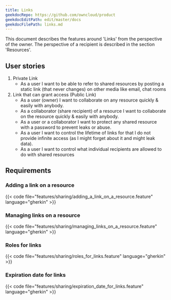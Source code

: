```yaml
---
title: Links
geekdocRepo: https://github.com/owncloud/product
geekdocEditPath: edit/master/docs
geekdocFilePath: links.md
---
```


This document describes the features around 'Links' from the perspective of the owner. The perspective of a recipient is described in the section 'Resources'.

## User stories

1. Private Link
   - As a user I want to be able to refer to shared resources by posting a static link (that never changes) on other media like email, chat rooms
2. Link that can grant access (Public Link)
   - As a user (owner) I want to collaborate on any resource quickly & easily with anybody.
   - As a collaborator (share recipient) of a resource I want to collaborate on the resource quickly & easily with anybody.
   - As a user or a collaborator I want to protect any shared resource with a password to prevent leaks or abuse.
   - As a user I want to control the lifetime of links for that I do not provide infinite access (as I might forget about it and might leak data).
   - As a user I want to control what individual recipients are allowed to do with shared resources

## Requirements

### Adding a link on a resource

{{< code file="features/sharing/adding_a_link_on_a_resource.feature" language="gherkin" >}}

### Managing links on a resource

{{< code file="features/sharing/managing_links_on_a_resource.feature" language="gherkin" >}}

### Roles for links

{{< code file="features/sharing/roles_for_links.feature" language="gherkin" >}}

### Expiration date for links

{{< code file="features/sharing/expiration_date_for_links.feature" language="gherkin" >}}
